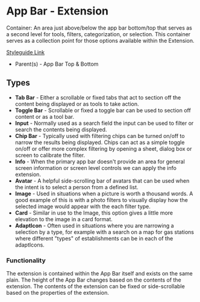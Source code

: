 # App Bar - Extension

Container: An area just above/below the app bar bottom/top that serves as a second level for tools, filters, categorization, or selection. This container serves as a collection point for those options available within the Extension.

[Styleguide Link](https://zpl.io/VOLqdEL)

- Parent(s) - App Bar Top & Bottom

## Types

* **Tab Bar** - Either a scrollable or fixed tabs that act to section off the content being displayed or as tools to take action.
* **Toggle Bar** - Scrollable or fixed a toggle bar can be used to section off content or as a tool bar.
* **Input** - Normally used as a search field the input can be used to filter or search the contents being displayed.
* **Chip Bar** - Typically used with filtering chips can be turned on/off to narrow the results being displayed.  Chips can act as a simple toggle on/off or offer more complex filtering by opening a sheet, dialog box or screen to calibrate the filter.
* **Info** - When the primary app bar doesn't provide an area for general screen information or screen level controls we can apply the info extension.
* **Avatar** - A helpful side-scrolling bar of avatars that can be used when the intent is to select a person from a defined list.
* **Image** - Used in situations when a picture is worth a thousand words. A good example of this is with a photo filters to visually display how the selected image would appear with the each filter type.
* **Card** - Similar in use to the Image, this option gives a little more elevation to the image in a card format.
* **AdaptIcon** - Often used in situations where you are narrowing a selection by a type, for example with a search on a map for gas stations where different "types" of establishments can be in each of the adaptIcons.

### Functionality

The extension is contained within the App Bar itself and exists on the same plain.  The height of the App Bar changes based on the contents of the extension.  The contents of the extension can be fixed or side-scrollable based on the properties of the extension.